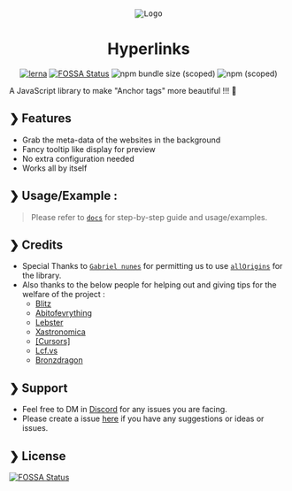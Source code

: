 <div align='center'><kbd><img src='https://i.imgur.com/vCdUj8Y.png' alt='Logo'></kbd></div>

<h1 align="center">Hyperlinks</h1>  
<div align="center">  
  
[![lerna](https://img.shields.io/badge/maintained%20with-lerna-cc00ff.svg)](https://lerna.js.org/)
[![FOSSA Status](https://app.fossa.com/api/projects/git%2Bgithub.com%2Fhyperlinks-js%2Fcore.svg?type=shield)](https://app.fossa.com/projects/git%2Bgithub.com%2Fhyperlinks-js%2Fcore?ref=badge_shield)
![npm bundle size (scoped)](https://img.shields.io/bundlephobia/minzip/@hyperlinks-js/hyperlinks)
![npm (scoped)](https://img.shields.io/npm/v/@hyperlinks-js/hyperlinks)

</div>  

A JavaScript library to make "Anchor tags" more beautiful !!! 💖


## ❯ Features

- Grab the meta-data of the websites in the background
- Fancy tooltip like display for preview
- No extra configuration needed
- Works all by itself


## ❯ Usage/Example :

>Please refer to [`docs`](https://hyperlinks-js.github.io) for step-by-step guide and usage/examples.


## ❯ Credits 

- Special Thanks to [`Gabriel nunes`](https://github.com/gnuns) for permitting us to use [`allOrigins`](https://github.com/gnuns/allOrigins) for the library.  
- Also thanks to the below people for helping out and giving tips for the welfare of the project :
  - [Blitz](https://discord.com/app/@me/781928349915545640)
  - [Abitofevrything](https://github.com/abitofevrything)
  - [Lebster](https://github.com/LebsterFace)
  - [Xastronomica](https://github.com/xastronomica)
  - [[Cursors]](https://github.com/cursorsdottsx)
  - [Lcf.vs](https://github.com/Lcfvs)
  - [Bronzdragon](https://github.com/Bronzdragon)

## ❯ Support

- Feel free to DM in [Discord](https://discord.com/channels/@me/436043273069658112) for any issues you are facing.
- Please create a issue [here](https://github.com/hyperlinks-js/core/issues) if you have any suggestions or ideas or issues.

## ❯ License

[![FOSSA Status](https://app.fossa.com/api/projects/git%2Bgithub.com%2Fhyperlinks-js%2Fcore.svg?type=large)](https://app.fossa.com/projects/git%2Bgithub.com%2Fhyperlinks-js%2Fcore?ref=badge_large)
